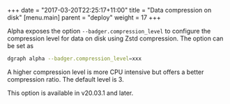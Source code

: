 +++
date = "2017-03-20T22:25:17+11:00"
title = "Data compression on disk"
[menu.main]
    parent = "deploy"
    weight = 17
+++

Alpha exposes the option `--badger.compression_level` to configure the compression
level for data on disk using Zstd compression. The option can be set as

```sh
dgraph alpha --badger.compression_level=xxx
```

A higher compression level is more CPU intensive but offers a better compression
ratio. The default level is 3.

This option is available in v20.03.1 and later.